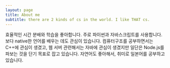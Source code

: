 ```yaml
---
layout: page
title: About me
subtitle: there are 2 kinds of cs in the world. I like THAT cs.
---
```


효율적인 시간 분배와 학습을 좋아합니다. 
주로 파이썬과 자바스크립트를 사용합니다.
보다 native한 언어를 배우는 데도 관심이 있습니다. 컴퓨터구조를 공부하면서는 C++에 관심이 생겼고, 웹 서버 관련해서는 자바에 관심이 생겼지만 일단은 Node.js를 파보는 것을 단기 목표로 잡고 있습니다. 
자연어도 좋아해서, 취미로 일본어를 공부하고 있습니다. 
